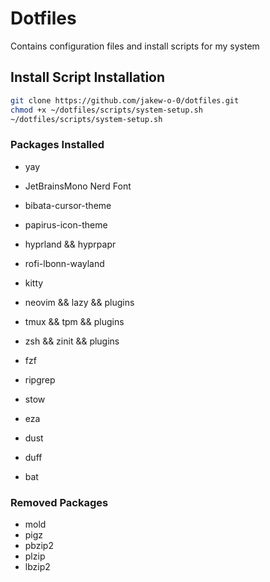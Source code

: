 # Dotfiles
Contains configuration files and install scripts for my system
## Install Script Installation
```bash
git clone https://github.com/jakew-o-0/dotfiles.git
chmod +x ~/dotfiles/scripts/system-setup.sh
~/dotfiles/scripts/system-setup.sh 
```
### Packages Installed
- yay

- JetBrainsMono Nerd Font
- bibata-cursor-theme
- papirus-icon-theme

- hyprland && hyprpapr
- rofi-lbonn-wayland
- kitty
- neovim && lazy && plugins
- tmux && tpm && plugins
- zsh  && zinit && plugins
- fzf

- ripgrep
- stow
- eza
- dust
- duff
- bat

### Removed Packages
- mold
- pigz
- pbzip2
- plzip
- lbzip2

